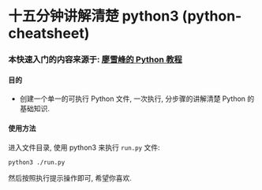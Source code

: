 # 十五分钟讲解清楚 python3 (python-cheatsheet)

### 本快速入门的内容来源于: [廖雪峰的 Python 教程](https://www.liaoxuefeng.com/wiki/1016959663602400)


#### 目的
* 创建一个单一的可执行 Python 文件, 一次执行, 分步骤的讲解清楚 Python 的基础知识.

#### 使用方法
进入文件目录, 使用 python3 来执行 `run.py` 文件:
```shell
python3 ./run.py
```
然后按照执行提示操作即可, 希望你喜欢. 
